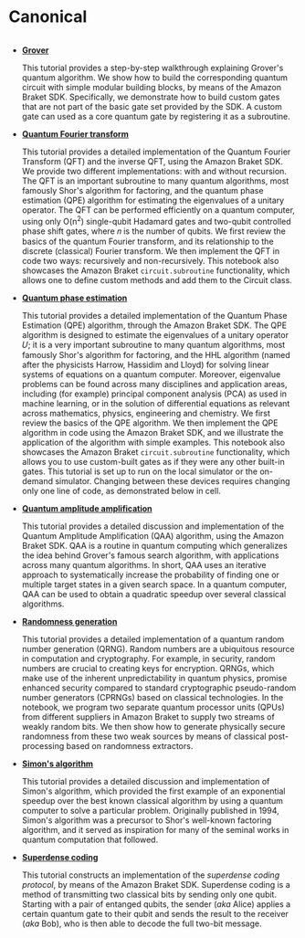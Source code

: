 # Canonical

```{toctree}

```

  * [**Grover**](https://mybinder.org/v2/gh/benhong-amzn/amazon-braket-examples.git/pure_reorg?labpath=modules/Continue_Exploring/quantum_algorithms_and_protocols/canonical/Grover/Grover.ipynb)

    This tutorial provides a step-by-step walkthrough explaining Grover's quantum algorithm. We show how to build the corresponding quantum circuit with simple modular building blocks, by means of the Amazon Braket SDK. Specifically, we demonstrate how to build custom gates that are not part of the basic gate set provided by the SDK. A custom gate can used as a core quantum gate by registering it as a subroutine.

  * [**Quantum Fourier transform**](https://mybinder.org/v2/gh/benhong-amzn/amazon-braket-examples.git/pure_reorg?labpath=modules/Continue_Exploring/quantum_algorithms_and_protocols/canonical/Quantum_Fourier_Transform/Quantum_Fourier_Transform.ipynb)

    This tutorial provides a detailed implementation of the Quantum Fourier Transform (QFT) and the inverse QFT, using the Amazon Braket SDK. We provide two different implementations: with and without recursion. The QFT is an important subroutine to many quantum algorithms, most famously Shor's algorithm for factoring, and the quantum phase estimation (QPE) algorithm for estimating the eigenvalues of a unitary operator. The QFT can be performed efficiently on a quantum computer, using only O(n<sup>2</sup>) single-qubit Hadamard gates and two-qubit controlled phase shift gates, where 𝑛 is the number of qubits. We first review the basics of the quantum Fourier transform, and its relationship to the discrete (classical) Fourier transform. We then implement the QFT in code two ways: recursively and non-recursively. This notebook also showcases the Amazon Braket `circuit.subroutine` functionality, which allows one to define custom methods and add them to the Circuit class.

  * [**Quantum phase estimation**](https://mybinder.org/v2/gh/benhong-amzn/amazon-braket-examples.git/pure_reorg?labpath=modules/Continue_Exploring/quantum_algorithms_and_protocols/canonical/Quantum_Phase_Estimation/Quantum_Phase_Estimation.ipynb)

    This tutorial provides a detailed implementation of the Quantum Phase Estimation (QPE) algorithm, through the Amazon Braket SDK. The QPE algorithm is designed to estimate the eigenvalues of a unitary operator 𝑈; it is a very important subroutine to many quantum algorithms, most famously Shor's algorithm for factoring, and the HHL algorithm (named after the physicists Harrow, Hassidim and Lloyd) for solving linear systems of equations on a quantum computer. Moreover, eigenvalue problems can be found across many disciplines and application areas, including (for example) principal component analysis (PCA) as used in machine learning, or in the solution of differential equations as relevant across mathematics, physics, engineering and chemistry. We first review the basics of the QPE algorithm. We then implement the QPE algorithm in code using the Amazon Braket SDK, and we illustrate the application of the algorithm with simple examples. This notebook also showcases the Amazon Braket `circuit.subroutine` functionality, which allows you to use custom-built gates as if they were any other built-in gates. This tutorial is set up to run on the local simulator or the on-demand simulator. Changing between these devices requires changing only one line of code, as demonstrated below in cell.

  * [**Quantum amplitude amplification**](https://mybinder.org/v2/gh/benhong-amzn/amazon-braket-examples.git/pure_reorg?labpath=modules/Continue_Exploring/quantum_algorithms_and_protocols/canonical/Quantum_Amplitude_Amplification/Quantum_Amplitude_Amplification.ipynb)

    This tutorial provides a detailed discussion and implementation of the Quantum Amplitude Amplification (QAA) algorithm, using the Amazon Braket SDK. QAA is a routine in quantum computing which generalizes the idea behind Grover's famous search algorithm, with applications across many quantum algorithms. In short, QAA uses an iterative approach to systematically increase the probability of finding one or multiple target states in a given search space. In a quantum computer, QAA can be used to obtain a quadratic speedup over several classical algorithms.

  * [**Randomness generation**](https://mybinder.org/v2/gh/benhong-amzn/amazon-braket-examples.git/pure_reorg?labpath=modules/Continue_Exploring/quantum_algorithms_and_protocols/canonical/Randomness/Randomness_Generation.ipynb)

    This tutorial provides a detailed implementation of a quantum random number generation (QRNG). Random numbers are a ubiquitous resource in computation and cryptography. For example, in security, random numbers are crucial to creating keys for encryption. QRNGs, which make use of the inherent unpredictability in quantum physics, promise enhanced security compared to standard cryptographic pseudo-random number generators (CPRNGs) based on classical technologies. In the notebook, we program two separate quantum processor units (QPUs) from different suppliers in Amazon Braket to supply two streams of weakly random bits. We then show how to generate physically secure randomness from these two weak sources by means of classical post-processing based on randomness extractors.

  * [**Simon's algorithm**](https://mybinder.org/v2/gh/benhong-amzn/amazon-braket-examples.git/pure_reorg?labpath=modules/Continue_Exploring/quantum_algorithms_and_protocols/canonical/Simons_Algorithm/Simons_Algorithm.ipynb)

    This tutorial provides a detailed discussion and implementation of Simon's algorithm, which provided the first example of an exponential speedup over the best known classical algorithm by using a quantum computer to solve a particular problem. Originally published in 1994, Simon's algorithm was a precursor to Shor's well-known factoring algorithm, and it served as inspiration for many of the seminal works in quantum computation that followed.

  * [**Superdense coding**](https://mybinder.org/v2/gh/benhong-amzn/amazon-braket-examples.git/pure_reorg?labpath=modules/Continue_Exploring/quantum_algorithms_and_protocols/canonical/Superdense_coding/Superdense_coding.ipynb) 
  
    This tutorial constructs an implementation of the *superdense coding protocol*, by means of the Amazon Braket SDK. Superdense coding is a method of transmitting two classical bits by sending only one qubit. Starting with a pair of entanged qubits, the sender (*aka* Alice) applies a certain quantum gate to their qubit and sends the result to the receiver (*aka* Bob), who is then able to decode the full two-bit message.
    